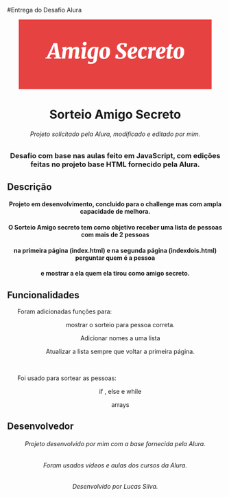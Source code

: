 #Entrega do Desafio Alura
<div align="center">
<img src="assets/amigosecreto.png">

</div>
<h1 align="center"> Sorteio Amigo Secreto </h1>

<h6 align="center"> Projeto solicitado pela Alura, modificado e editado por mim. </h6>
<h3 align="center"> Desafio com base nas aulas feito em JavaScript, com edições feitas no projeto base HTML fornecido pela Alura. </h3>


<h2> Descrição </h2>
<h4 align="center"> Projeto em desenvolvimento, concluido para o challenge mas com ampla capacidade de melhora. </h4>
<h4 align="center">  O Sorteio Amigo secreto tem como objetivo receber uma lista de pessoas com mais de 2 pessoas</h4>
<h4 align="center"> na primeira página (index.html) e na segunda página  (indexdois.html) perguntar quem é a pessoa</h4>
<h4 align="center"> e mostrar a ela quem ela tirou como amigo secreto. </h4>


<h2> Funcionalidades </h2>
<ul> Foram adicionadas funções para: </ul>
<ul align="center"> mostrar o sorteio para pessoa correta. </ul>
<ul align="center"> Adicionar nomes a uma lista </ul>
<ul align="center"> Atualizar a lista sempre que voltar a primeira página. </ul>
<br>
<ul> Foi usado para sortear as pessoas: </ul>
<ul align="center">   if , else e while </ul>
<ul align="center"> arrays </ul>

<h2>Desenvolvedor</h2>

<h6 align="center">Projeto desenvolvido por mim com a base fornecida pela Alura.</h6>
<h6 align="center">Foram usados videos e aulas dos cursos da Alura.</h6>
<h6 align="center">Desenvolvido por Lucas Silva.</h6>

